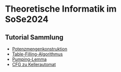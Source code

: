 # Theoretische Informatik im SoSe2024

## Tutorial Sammlung

- [Potenzmengenkonstruktion](https://www.youtube.com/watch?v=fE1fbTtQ_NY)
- [Table-Filling-Algorithmus](https://youtu.be/2FNTDtabQz4?si=tC9UQohYpGg1k05C)
- [Pumping-Lemma](https://www.youtube.com/watch?v=NFJtwpZs7BE)
- [CFG zu Kellerautomat](https://www.youtube.com/watch?v=mDicLlXjmqI&t=596s)
